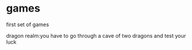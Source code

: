 # games
first set of games

dragon realm:you have to go through a cave of two dragons and test your luck